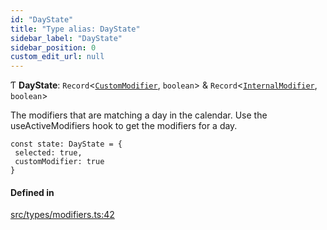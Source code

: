 ```yaml
---
id: "DayState"
title: "Type alias: DayState"
sidebar_label: "DayState"
sidebar_position: 0
custom_edit_url: null
---
```


Ƭ **DayState**: `Record`<[`CustomModifier`](/api/types/CustomModifier.md), `boolean`\> & `Record`<[`InternalModifier`](/api/enums/InternalModifier.md), `boolean`\>

The modifiers that are matching a day in the calendar. Use the useActiveModifiers hook to get the modifiers for a day.

```
const state: DayState = {
 selected: true,
 customModifier: true
}
```

#### Defined in

[src/types/modifiers.ts:42](https://github.com/gpbl/react-day-picker/blob/507320a5a/src/types/modifiers.ts#L42)
